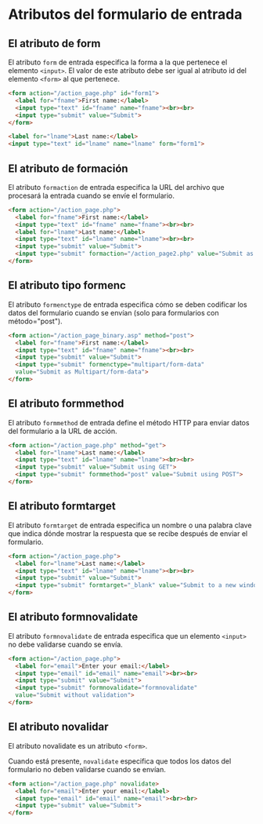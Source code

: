 # Atributos del formulario de entrada

## El atributo de form
El atributo `form` de entrada especifica la forma a la que pertenece el elemento `<input>`.
El valor de este atributo debe ser igual al atributo id del elemento `<form>` al que pertenece.
```html
<form action="/action_page.php" id="form1">
  <label for="fname">First name:</label>
  <input type="text" id="fname" name="fname"><br><br>
  <input type="submit" value="Submit">
</form>

<label for="lname">Last name:</label>
<input type="text" id="lname" name="lname" form="form1">
```
## El atributo de formación

El atributo `formaction` de entrada especifica la URL del archivo que procesará la entrada cuando se envíe el formulario.
```html
<form action="/action_page.php">
  <label for="fname">First name:</label>
  <input type="text" id="fname" name="fname"><br><br>
  <label for="lname">Last name:</label>
  <input type="text" id="lname" name="lname"><br><br>
  <input type="submit" value="Submit">
  <input type="submit" formaction="/action_page2.php" value="Submit as Admin">
</form>
```
## El atributo tipo formenc
El atributo `formenctype` de entrada especifica cómo se deben codificar los datos del formulario cuando se envían (solo para formularios con método="post").
```html
<form action="/action_page_binary.asp" method="post">
  <label for="fname">First name:</label>
  <input type="text" id="fname" name="fname"><br><br>
  <input type="submit" value="Submit">
  <input type="submit" formenctype="multipart/form-data"
  value="Submit as Multipart/form-data">
</form>
```
## El atributo formmethod 
El atributo `formmethod` de entrada define el método HTTP para enviar datos del formulario a la URL de acción.
```html
<form action="/action_page.php" method="get">
  <label for="lname">Last name:</label>
  <input type="text" id="lname" name="lname"><br><br>
  <input type="submit" value="Submit using GET">
  <input type="submit" formmethod="post" value="Submit using POST">
</form>
```
## El atributo formtarget
El atributo `formtarget` de entrada especifica un nombre o una palabra clave que indica dónde mostrar la respuesta que se recibe después de enviar el formulario.
```html
<form action="/action_page.php">
  <label for="lname">Last name:</label>
  <input type="text" id="lname" name="lname"><br><br>
  <input type="submit" value="Submit">
  <input type="submit" formtarget="_blank" value="Submit to a new window/tab">
</form>
```
## El atributo formnovalidate
El atributo `formnovalidate` de entrada especifica que un elemento `<input>` no debe validarse cuando se envía.
```html
<form action="/action_page.php">
  <label for="email">Enter your email:</label>
  <input type="email" id="email" name="email"><br><br>
  <input type="submit" value="Submit">
  <input type="submit" formnovalidate="formnovalidate"
  value="Submit without validation">
</form>
```
## El atributo novalidar
El atributo novalidate es un atributo `<form>`.

Cuando está presente, `novalidate` especifica que todos los datos del formulario no deben validarse cuando se envían.
```html
<form action="/action_page.php" novalidate>
  <label for="email">Enter your email:</label>
  <input type="email" id="email" name="email"><br><br>
  <input type="submit" value="Submit">
</form>
```